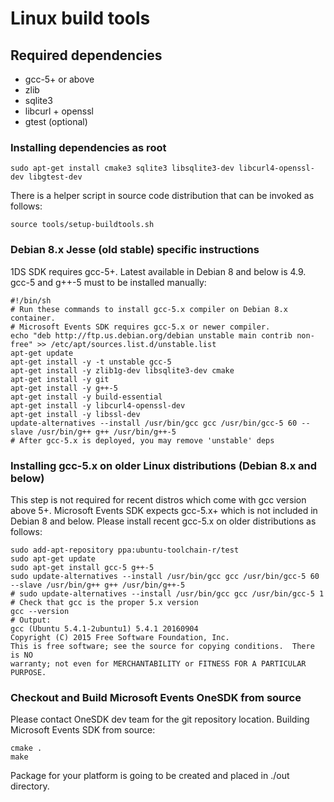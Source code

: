 # Linux build tools

## Required dependencies

- gcc-5+ or above
- zlib
- sqlite3
- libcurl + openssl
- gtest (optional)

### Installing dependencies as root

```console
sudo apt-get install cmake3 sqlite3 libsqlite3-dev libcurl4-openssl-dev libgtest-dev
```

There is a helper script in source code distribution that can be invoked as follows:

```console
source tools/setup-buildtools.sh
```

### Debian 8.x Jesse (old stable) specific instructions

1DS SDK requires gcc-5+. Latest available in Debian 8 and below is 4.9. gcc-5 and g++-5 must to be installed manually:

```console
#!/bin/sh
# Run these commands to install gcc-5.x compiler on Debian 8.x container.
# Microsoft Events SDK requires gcc-5.x or newer compiler.
echo "deb http://ftp.us.debian.org/debian unstable main contrib non-free" >> /etc/apt/sources.list.d/unstable.list
apt-get update
apt-get install -y -t unstable gcc-5
apt-get install -y zlib1g-dev libsqlite3-dev cmake
apt-get install -y git
apt-get install -y g++-5
apt-get install -y build-essential
apt-get install -y libcurl4-openssl-dev
apt-get install -y libssl-dev
update-alternatives --install /usr/bin/gcc gcc /usr/bin/gcc-5 60 --slave /usr/bin/g++ g++ /usr/bin/g++-5
# After gcc-5.x is deployed, you may remove 'unstable' deps
```

### Installing gcc-5.x on older Linux distributions (Debian 8.x and below)

This step is not required for recent distros which come with gcc version above 5+.
Microsoft Events SDK expects gcc-5.x+ which is not included in Debian 8 and below.
Please install recent gcc-5.x on older distributions as follows:

```console
sudo add-apt-repository ppa:ubuntu-toolchain-r/test
sudo apt-get update
sudo apt-get install gcc-5 g++-5
sudo update-alternatives --install /usr/bin/gcc gcc /usr/bin/gcc-5 60 --slave /usr/bin/g++ g++ /usr/bin/g++-5
# sudo update-alternatives --install /usr/bin/gcc gcc /usr/bin/gcc-5 1
# Check that gcc is the proper 5.x version
gcc --version
# Output:
gcc (Ubuntu 5.4.1-2ubuntu1) 5.4.1 20160904
Copyright (C) 2015 Free Software Foundation, Inc.
This is free software; see the source for copying conditions.  There is NO
warranty; not even for MERCHANTABILITY or FITNESS FOR A PARTICULAR PURPOSE.
```

### Checkout and Build Microsoft Events OneSDK from source

Please contact OneSDK dev team for the git repository location. Building Microsoft Events SDK from source:

```console
cmake .
make
```

Package for your platform is going to be created and placed in ./out directory.
